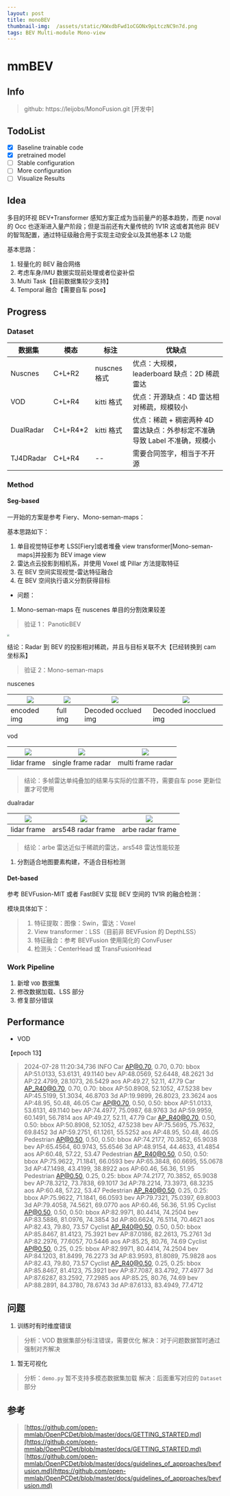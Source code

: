 ```yaml
---
layout: post
title: monoBEV
thumbnail-img:  /assets/static/KWxdbFwd1oCGONx9pLtczNC9n7d.png
tags: BEV Multi-module Mono-view
---
```


# mmBEV

## Info

> github: https://leijobs/MonoFusion.git [开发中]

## TodoList

- [X] Baseline trainable code
- [X] pretrained model
- [ ] Stable configuration
- [ ] More configuration
- [ ] Visualize Results

## Idea

多目的环视 BEV+Transformer 感知方案正成为当前量产的基本趋势，而更 noval 的 Occ 也逐渐进入量产阶段；但是当前还有大量传统的 1V1R 这或者其他非 BEV 的智驾配置，通过特征级融合用于实现主动安全以及其他基本 L2 功能

基本思路：

1. 轻量化的 BEV 融合网络
2. 考虑车身/IMU 数据实现前处理或者位姿补偿
3. Multi Task【目前数据集较少支持】
4. Temporal 融合【需要自车 pose】

## Progress

### Dataset

| 数据集    | 模态     | 标注         | 优缺点                                                                     |
| --------- | -------- | ------------ | -------------------------------------------------------------------------- |
| Nuscnes   | C+L+R2   | nuscnes 格式 | 优点：大规模，leaderboard 缺点：2D 稀疏雷达                                |
| VOD       | C+L+R4   | kitti 格式   | 优点：开源缺点：4D 雷达相对稀疏，规模较小                                  |
| DualRadar | C+L+R4*2 | kitti 格式   | 优点：稀疏 + 稠密两种 4D 雷达缺点：外参标定不准确导致 Label 不准确，规模小 |
| TJ4DRadar | C+L+R4   | --           | 需要合同签字，相当于不开源                                                 |

### Method

#### Seg-based

一开始的方案是参考 Fiery、Mono-seman-maps：

基本思路如下：

1. 单目视觉特征参考 LSS[Fiery]或者堆叠 view transformer[Mono-seman-maps]并投影为 BEV image view
2. 雷达点云投影到相机系，并使用 Voxel 或 Pillar 方法提取特征
3. 在 BEV 空间实现视觉-雷达特征融合
4. 在 BEV 空间执行语义分割获得目标

- 问题：

1. Mono-seman-maps 在 nuscenes 单目的分割效果较差

> 验证 1： PanoticBEV

<img src="../assets/static/H7IVbv1NEoklndxbrHPcWgGgnig.png" style="zoom:33%;" />

结论：Radar 到 BEV 的投影相对稀疏，并且与目标关联不大【已经转换到 cam 坐标系】

> 验证 2：Mono-seman-maps

nuscenes

| ![](../assets/static/FJpfbUyDLoWDL7xfeC7cngdqnRh.png) | ![](../assets/static/EIr2bWE2ToNz1fx2hBrcGLzAnJh.png) | ![](../assets/static/Tt6WbGffZotJQsxAjWvc2xS3nKf.png) | ![](../assets/static/OAg3bXzdXo9W05xaHB0cAxT8n2f.png) |
| ------------------------------------------- | ------------------------------------------- | ------------------------------------------- | ------------------------------------------- |
| encoded img                                 | full img                                    | Decoded occlued img                         | Decoded inocclued img                       |

vod

| ![](../assets/static/JoDmb04aJoZYfixlFEMcxg3Hn7e.png) | ![](../assets/static/LJYVbFuGxovwqIxjQrWcyvW0nOh.png) | ![](../assets/static/XrWzb9ioaox7q1xJzr2cssfgnsc.png) |
| ------------------------------------------- | ------------------------------------------- | ------------------------------------------- |
| lidar frame                                 | single frame radar                          | multi frame radar                           |

> 结论：多帧雷达单纯叠加的结果与实际的位置不符，需要自车 pose 更新位置才可使用

dualradar

| ![](../assets/static/V1gybEUiloUZzzxJpIGcznAFnng.png) | ![](../assets/static/CCIMbHmNIoa1L0xxgiMcxDdengf.png) | ![](../assets/static/CffGbpHL9ovZXExsE4dcwgncnhf.png) |
| ------------------------------------------- | ------------------------------------------- | ------------------------------------------- |
| lidar frame                                 | ars548 radar frame                          | arbe radar frame                            |

> 结论：arbe 雷达近似于稀疏的雷达，ars548 雷达性能较差

1. 分割适合地图要素构建，不适合目标检测

#### Det-based

参考 BEVFusion-MIT 或者 FastBEV 实现 BEV 空间的 1V1R 的融合检测：

模块具体如下：

> 1. 特征提取：图像：Swin，雷达：Voxel
> 2. View transformer：LSS（目前非 BEVFusion 的 DepthLSS）
> 3. 特征融合：参考 BEVFusion 使用简化的 ConvFuser
> 4. 检测头：CenterHead 或 TransFusionHead

### Work Pipeline

1. 新增 `VOD` 数据集
2. 修改数据加载、LSS 部分
3. 修复部分错误

## Performance

- VOD

【epoch 13】

> 2024-07-28 11:20:34,736   INFO  Car AP@0.70, 0.70, 0.70:
> bbox AP:51.0133, 53.6131, 49.1140
> bev  AP:48.0569, 52.6448, 48.2621
> 3d   AP:22.4799, 28.1073, 26.5429
> aos  AP:49.27, 52.11, 47.79
> Car AP_R40@0.70, 0.70, 0.70:
> bbox AP:50.8908, 52.1052, 47.5238
> bev  AP:45.5199, 51.3034, 46.8703
> 3d   AP:19.9899, 26.8023, 23.3624
> aos  AP:48.95, 50.48, 46.05
> Car AP@0.70, 0.50, 0.50:
> bbox AP:51.0133, 53.6131, 49.1140
> bev  AP:74.4977, 75.0987, 68.9763
> 3d   AP:59.9959, 60.1491, 56.7814
> aos  AP:49.27, 52.11, 47.79
> Car AP_R40@0.70, 0.50, 0.50:
> bbox AP:50.8908, 52.1052, 47.5238
> bev  AP:75.5695, 75.7632, 69.8452
> 3d   AP:59.2751, 61.1261, 55.5252
> aos  AP:48.95, 50.48, 46.05
> Pedestrian AP@0.50, 0.50, 0.50:
> bbox AP:74.2177, 70.3852, 65.9038
> bev  AP:65.4564, 60.9743, 55.6546
> 3d   AP:48.9154, 44.4633, 41.4854
> aos  AP:60.48, 57.22, 53.47
> Pedestrian AP_R40@0.50, 0.50, 0.50:
> bbox AP:75.9622, 71.1841, 66.0593
> bev  AP:65.3848, 60.6695, 55.0678
> 3d   AP:47.1498, 43.4199, 38.8922
> aos  AP:60.46, 56.36, 51.95
> Pedestrian AP@0.50, 0.25, 0.25:
> bbox AP:74.2177, 70.3852, 65.9038
> bev  AP:78.3212, 73.7838, 69.1017
> 3d   AP:78.2214, 73.3973, 68.3235
> aos  AP:60.48, 57.22, 53.47
> Pedestrian AP_R40@0.50, 0.25, 0.25:
> bbox AP:75.9622, 71.1841, 66.0593
> bev  AP:79.7321, 75.0397, 69.8003
> 3d   AP:79.4058, 74.5621, 69.0770
> aos  AP:60.46, 56.36, 51.95
> Cyclist AP@0.50, 0.50, 0.50:
> bbox AP:82.9971, 80.4414, 74.2504
> bev  AP:83.5886, 81.0976, 74.3854
> 3d   AP:80.6624, 76.5114, 70.4621
> aos  AP:82.43, 79.80, 73.57
> Cyclist AP_R40@0.50, 0.50, 0.50:
> bbox AP:85.8467, 81.4123, 75.3921
> bev  AP:87.0186, 82.2613, 75.2761
> 3d   AP:82.2976, 77.6057, 70.5446
> aos  AP:85.25, 80.76, 74.69
> Cyclist AP@0.50, 0.25, 0.25:
> bbox AP:82.9971, 80.4414, 74.2504
> bev  AP:84.1203, 81.8499, 76.2273
> 3d   AP:83.9593, 81.8089, 75.9828
> aos  AP:82.43, 79.80, 73.57
> Cyclist AP_R40@0.50, 0.25, 0.25:
> bbox AP:85.8467, 81.4123, 75.3921
> bev  AP:87.7087, 83.4792, 77.4977
> 3d   AP:87.6287, 83.2592, 77.2985
> aos  AP:85.25, 80.76, 74.69
> bev  AP:88.2891, 84.3780, 78.6743
> 3d   AP:87.6133, 83.4949, 77.4712

## 问题

1. 训练时有时维度错误

> 分析：VOD 数据集部分标注错误，需要优化
> 解决：对于问题数据暂时通过强制对齐解决

1. 暂无可视化

> 分析：`demo.py` 暂不支持多模态数据集加载
> 解决：后面重写对应的 `Dataset` 部分

## 参考

> [https://github.com/open-mmlab/OpenPCDet/blob/master/docs/GETTING_STARTED.md](https://github.com/open-mmlab/OpenPCDet/blob/master/docs/GETTING_STARTED.md)
> [https://github.com/open-mmlab/OpenPCDet/blob/master/docs/guidelines_of_approaches/bevfusion.md](https://github.com/open-mmlab/OpenPCDet/blob/master/docs/guidelines_of_approaches/bevfusion.md)
